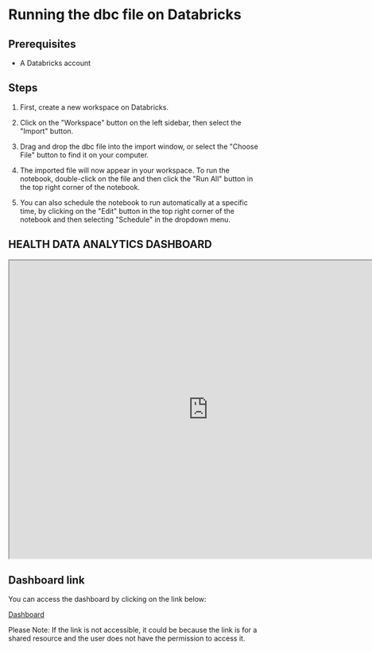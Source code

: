 # Running the dbc file on Databricks

## Prerequisites

- A Databricks account

## Steps

1. First, create a new workspace on Databricks.

2. Click on the "Workspace" button on the left sidebar, then select the "Import" button. 

3. Drag and drop the dbc file into the import window, or select the "Choose File" button to find it on your computer.

4. The imported file will now appear in your workspace. To run the notebook, double-click on the file and then click the "Run All" button in the top right corner of the notebook.

5. You can also schedule the notebook to run automatically at a specific time, by clicking on the "Edit" button in the top right corner of the notebook and then selecting "Schedule" in the dropdown menu.

## HEALTH DATA ANALYTICS DASHBOARD

<iframe src="https://databricks-prod-cloudfront.cloud.databricks.com/public/4027ec902e239c93eaaa8714f173bcfc/635413746915330/2842400759732072/2547606093399996/latest.html" width="800" height="600"></iframe>


## Dashboard link

You can access the dashboard by clicking on the link below:

[Dashboard](https://databricks-prod-cloudfront.cloud.databricks.com/public/4027ec902e239c93eaaa8714f173bcfc/635413746915330/2842400759732072/2547606093399996/latest.html)

Please Note: If the link is not accessible, it could be because the link is for a shared resource and the user does not have the permission to access it.
